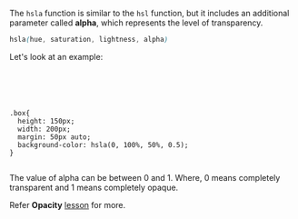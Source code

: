 The `hsla` function is similar
to the `hsl` function, but it includes
an additional parameter called **alpha**,
which represents the level of transparency.

```css
hsla(hue, saturation, lightness, alpha)
```

Let's look at an example:

<codeblock language="css" type="lesson">
<code>
<panel language="html">
<div class="box"></div>
</panel>
<panel language="css">
.box{
  height: 150px;
  width: 200px;
  margin: 50px auto;
  background-color: hsla(0, 100%, 50%, 0.5);
}
</panel>
</code>
</codeblock>

The value of alpha can be between 0 and 1.
Where, 0 means completely transparent
and 1 means completely opaque.

Refer **Opacity** [lesson](https://courses.bigbinaryacademy.com/learn-css/#opacity) for more.
